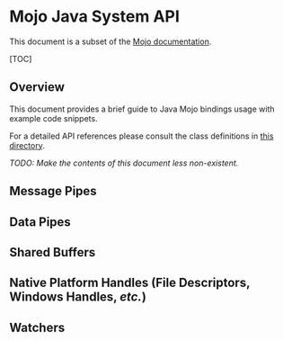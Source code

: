 # Mojo Java System API
This document is a subset of the [Mojo documentation](/mojo).

[TOC]

## Overview

This document provides a brief guide to Java Mojo bindings usage with example
code snippets.

For a detailed API references please consult the class definitions in
[this directory](https://cs.chromium.org/chromium/src/mojo/public/java/system/src/org/chromium/mojo/system/).

*TODO: Make the contents of this document less non-existent.*

## Message Pipes

## Data Pipes

## Shared Buffers

## Native Platform Handles (File Descriptors, Windows Handles, *etc.*)

## Watchers

